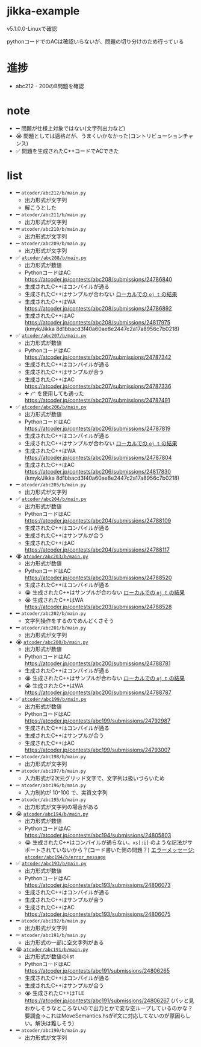 # jikka-example
v5.1.0.0-Linuxで確認

pythonコードでのACは確認いらないが、問題の切り分けのため行っている

# 進捗
- abc212 - 200のB問題を確認

# note
- :heavy_minus_sign: 問題が仕様上対象ではない(文字列出力など)
- :sob: 問題としては適格だが、うまくいかなかった(コントリビューションチャンス)
- :white_check_mark: 問題を生成されたC++コードでACできた

# list
- :heavy_minus_sign: `atcoder/abc212/b/main.py`
  - 出力形式が文字列
  - 解こうとした
- :heavy_minus_sign: `atcoder/abc211/b/main.py`
  - 出力形式が文字列
- :heavy_minus_sign: `atcoder/abc210/b/main.py`
  - 出力形式が文字列
- :heavy_minus_sign: `atcoder/abc209/b/main.py`
  - 出力形式が文字列
- :white_check_mark: [`atcoder/abc208/b/main.py`](atcoder/abc208/b/main.py)
  - 出力形式が数値
  - PythonコードはAC https://atcoder.jp/contests/abc208/submissions/24786840
  - 生成されたC++はコンパイルが通る
  - 生成されたC++はサンプルが合わない [ローカルでの `oj t` の結果](./atcoder/abc208/b/result_as_generated_cpp)
  - 生成されたC++はWA https://atcoder.jp/contests/abc208/submissions/24786892
  - 生成されたC++はAC https://atcoder.jp/contests/abc208/submissions/24817975 (kmyk/Jikka 8d1bbacd3f40a60ae8e2447c2a17a8956c7b0218)
- :white_check_mark: [`atcoder/abc207/b/main.py`](atcoder/abc207/b/main.py)
  - 出力形式が数値
  - PythonコードはAC https://atcoder.jp/contests/abc207/submissions/24787342
  - 生成されたC++はコンパイルが通る
  - 生成されたC++はサンプルが合う
  - 生成されたC++はAC https://atcoder.jp/contests/abc207/submissions/24787336
  - :heavy_plus_sign: `/^` を使用しても通った https://atcoder.jp/contests/abc207/submissions/24787491
- :white_check_mark: [`atcoder/abc206/b/main.py`](atcoder/abc206/b/main.py)
  - 出力形式が数値
  - PythonコードはAC https://atcoder.jp/contests/abc206/submissions/24787819
  - 生成されたC++はコンパイルが通る
  - 生成されたC++はサンプルが合わない [ローカルでの `oj t` の結果](./atcoder/abc206/b/result_as_generated_cpp)
  - 生成されたC++はWA https://atcoder.jp/contests/abc206/submissions/24787804
  - 生成されたC++はAC https://atcoder.jp/contests/abc206/submissions/24817830 (kmyk/Jikka 8d1bbacd3f40a60ae8e2447c2a17a8956c7b0218)
- :heavy_minus_sign: `atcoder/abc205/b/main.py`
  - 出力形式が文字列
- :white_check_mark: [`atcoder/abc204/b/main.py`](atcoder/abc204/b/main.py)
  - 出力形式が数値
  - PythonコードはAC https://atcoder.jp/contests/abc204/submissions/24788109
  - 生成されたC++はコンパイルが通る
  - 生成されたC++はサンプルが合う
  - 生成されたC++はAC https://atcoder.jp/contests/abc204/submissions/24788117
- :sob: [`atcoder/abc203/b/main.py`](atcoder/abc203/b/main.py)
  - 出力形式が数値
  - PythonコードはAC https://atcoder.jp/contests/abc203/submissions/24788520
  - 生成されたC++はコンパイルが通る
  - :sob: 生成されたC++はサンプルが合わない [ローカルでの `oj t` の結果](./atcoder/abc203/b/result_as_generated_cpp)
  - :sob: 生成されたC++はWA https://atcoder.jp/contests/abc203/submissions/24788528
- :heavy_minus_sign: `atcoder/abc202/b/main.py`
  - 文字列操作をするのでめんどくさそう
- :heavy_minus_sign: `atcoder/abc201/b/main.py`
  - 出力形式が文字列
- :sob: [`atcoder/abc200/b/main.py`](atcoder/abc200/b/main.py)
  - 出力形式が数値
  - PythonコードはAC https://atcoder.jp/contests/abc200/submissions/24788781
  - 生成されたC++はコンパイルが通る
  - :sob: 生成されたC++はサンプルが合わない [ローカルでの `oj t` の結果](./atcoder/abc200/b/result_as_generated_cpp)
  - :sob: 生成されたC++はWA https://atcoder.jp/contests/abc200/submissions/24788787
- :white_check_mark: [`atcoder/abc199/b/main.py`](atcoder/abc199/b/main.py)
  - 出力形式が数値
  - PythonコードはAC https://atcoder.jp/contests/abc199/submissions/24792987
  - 生成されたC++はコンパイルが通る
  - 生成されたC++はサンプルが合う
  - 生成されたC++はAC https://atcoder.jp/contests/abc199/submissions/24793007
- :heavy_minus_sign: `atcoder/abc198/b/main.py`
  - 出力形式が文字列
- :heavy_minus_sign: `atcoder/abc197/b/main.py`
  - 入力形式が2次元グリッド文字で、文字列は扱いづらいため
- :heavy_minus_sign: `atcoder/abc196/b/main.py`
  - 入力制約が 10^100 で、実質文字列
- :heavy_minus_sign: `atcoder/abc195/b/main.py`
  - 出力形式が文字列の場合がある
- :sob: [`atcoder/abc194/b/main.py`](atcoder/abc194/b/main.py)
  - 出力形式が数値
  - PythonコードはAC https://atcoder.jp/contests/abc194/submissions/24805803
  - :sob: 生成されたC++はコンパイルが通らない。`xs[:i]` のような記法がサポートされていないから？(コード書いた側の問題？) [エラーメッセージ: `atcoder/abc194/b/error_message`](atcoder/abc194/b/error_message)
- :white_check_mark: [`atcoder/abc193/b/main.py`](atcoder/abc193/b/main.py)
  - 出力形式が数値
  - PythonコードはAC https://atcoder.jp/contests/abc193/submissions/24806073
  - 生成されたC++はコンパイルが通る
  - 生成されたC++はサンプルが合う
  - 生成されたC++はAC https://atcoder.jp/contests/abc193/submissions/24806075
- :heavy_minus_sign: `atcoder/abc192/b/main.py`
  - 出力形式が文字列
- :heavy_minus_sign: `atcoder/abc191/b/main.py`
  - 出力形式の一部に空文字列がある
- :sob: [`atcoder/abc191/b/main.py`](atcoder/abc191/b/main.py)
  - 出力形式が数値のlist
  - PythonコードはAC https://atcoder.jp/contests/abc191/submissions/24806265
  - 生成されたC++はコンパイルが通る
  - 生成されたC++はサンプルが合う
  - :sob: 生成されたC++はTLE https://atcoder.jp/contests/abc191/submissions/24806267 (パッと見おかしそうなところないので出力とかで変な空ループしているのかな？要調査→これはMoveSemantics.hsがif文に対応してないのが原因らしい。解決は難しそう)
- :heavy_minus_sign: `atcoder/abc190/b/main.py`
  - 出力形式が文字列